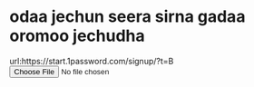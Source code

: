 <!DOCKTYPE html>
<html>
     <body>
<h1>odaa jechun seera sirna gadaa oromoo jechudha</h1>
          <href=https://github.com/KeyupApp/odaa.git/>
url:https://start.1password.com/signup/?t=B
<input type ="file">
     </body>
</html>
